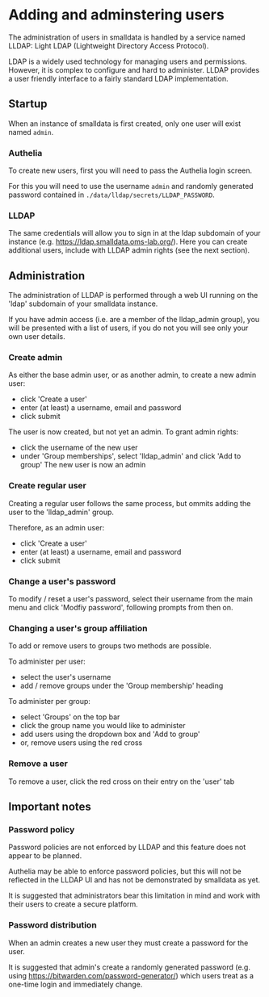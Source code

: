 # Adding and adminstering users

The administration of users in smalldata is handled by a service named LLDAP: Light LDAP (Lightweight Directory Access Protocol).

LDAP is a widely used technology for managing users and permissions. However, it is complex to configure and hard to administer. LLDAP provides a user friendly interface to a fairly standard LDAP implementation.

## Startup

When an instance of smalldata is first created, only one user will exist named `admin`.

### Authelia

To create new users, first you will need to pass the Authelia login screen.

For this you will need to use the username `admin` and randomly generated password contained in `./data/lldap/secrets/LLDAP_PASSWORD`.

### LLDAP

The same credentials will allow you to sign in at the ldap subdomain of your instance (e.g. https://ldap.smalldata.oms-lab.org/). Here you can create additional users, include with LLDAP admin rights (see the next section).

## Administration

The administration of LLDAP is performed through a web UI running on the 'ldap' subdomain of your smalldata instance.

If you have admin access (i.e. are a member of the lldap_admin group), you will be presented with a list of users, if you do not you will see only your own user details.

### Create admin

As either the base admin user, or as another admin, to create a new admin user:
- click 'Create a user'
- enter (at least) a username, email and password
- click submit
  
The user is now created, but not yet an admin. To grant admin rights:

- click the username of the new user
- under 'Group memberships', select 'lldap_admin' and click 'Add to group'
The new user is now an admin

### Create regular user

Creating a regular user follows the same process, but ommits adding the user to the 'lldap_admin' group. 

Therefore, as an admin user:

- click 'Create a user'
- enter (at least) a username, email and password
- click submit

### Change a user's password

To modify / reset a user's password, select their username from the main menu and click 'Modfiy password', following prompts from then on.

### Changing a user's group affiliation 

To add or remove users to groups two methods are possible. 

To administer per user:
- select the user's username
- add / remove groups under the 'Group membership' heading

To administer per group:
- select 'Groups' on the top bar
- click the group name you would like to administer
- add users using the dropdown box and 'Add to group'
- or, remove users using the red cross

### Remove a user

To remove a user, click the red cross on their entry on the 'user' tab

## Important notes

### Password policy

Password policies are not enforced by LLDAP and this feature does not appear to be planned.

Authelia may be able to enforce password policies, but this will not be reflected in the LLDAP UI and has not be demonstrated by smalldata as yet.

It is suggested that administrators bear this limitation in mind and work with their users to create a secure platform.

### Password distribution

When an admin creates a new user they must create a password for the user.

It is suggested that admin's create a randomly generated password (e.g. using https://bitwarden.com/password-generator/) which users treat as a one-time login and immediately change.
